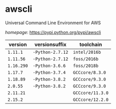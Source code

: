 # awscli

Universal Command Line Environment for AWS

*homepage*: <https://pypi.python.org/pypi/awscli>

version | versionsuffix | toolchain
--------|---------------|----------
``1.11.1`` | ``-Python-2.7.12`` | ``intel/2016b``
``1.11.56`` | ``-Python-2.7.12`` | ``foss/2016b``
``1.16.290`` | ``-Python-3.6.6`` | ``foss/2018b``
``1.17.7`` | ``-Python-3.7.4`` | ``GCCcore/8.3.0``
``1.18.89`` | ``-Python-3.8.2`` | ``GCCcore/9.3.0``
``2.0.55`` | ``-Python-3.8.2`` | ``GCCcore/9.3.0``
``2.11.21`` |  | ``GCCcore/11.3.0``
``2.15.2`` |  | ``GCCcore/12.2.0``
